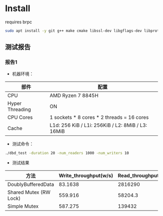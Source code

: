 # Install

requires brpc

```bash
sudo apt install -y git g++ make cmake libssl-dev libgflags-dev libprotobuf-dev libprotoc-dev protobuf-compiler libleveldb-dev
```

## 测试报告

### 报告1

- 机器环境：

| 部件            | 配置                                              |
| --------------- | ------------------------------------------------- |
| CPU             | AMD Ryzen 7 8845H                                 |
| Hyper Threading | ON                                                |
| CPU Cores       | 1 sockets * 8 cores * 2 threads = 16 cores        |
| Cache           | L1d: 256 KiB / L1i: 256KiB / L2: 8MiB / L3: 16MiB |

- 测试命令：

```bash
./dbd_test -duration 20 -num_readers 1000 -num_writers 10
```

- 测试结果

| 方法                   | Write_throughput(w/s) | Read_throughput(r/s) | Avg_latency(ns) |
| ---------------------- | --------------------- | -------------------- | --------------- |
| DoublyBufferedData     | 83.1638               | 2816290              | 2816290         |
| Shared Mutex (RW Lock) | 559.916               | 58204.3              | 396.848         |
| Simple Mutex           | 587.275               | 139432               | 366.736         |